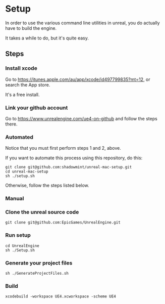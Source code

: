 # Setup

In order to use the various command line utilities in unreal, you do actually have to build the engine.

It takes a while to do, but it's quite easy.

## Steps

### Install xcode

Go to https://itunes.apple.com/au/app/xcode/id497799835?mt=12, or search the App store.

It's a free install.

### Link your github account

Go to https://www.unrealengine.com/ue4-on-github and follow the steps there.

### Automated

Notice that you must first perform steps 1 and 2, above.

If you want to automate this process using this repository, do this:

    git clone git@github.com:shadowmint/unreal-mac-setup.git
    cd unreal-mac-setup
    sh ./setup.sh

Otherwise, follow the steps listed below.

### Manual

### Clone the unreal source code

    git clone git@github.com:EpicGames/UnrealEngine.git

### Run setup

    cd UnrealEngine
    sh ./Setup.sh

### Generate your project files

    sh ./GenerateProjectFiles.sh

### Build

    xcodebuild -workspace UE4.xcworkspace -scheme UE4
